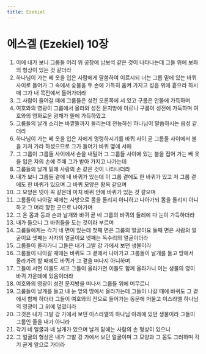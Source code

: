 ```yaml
---
title: Ezekiel
---
```


# 에스겔 (Ezekiel) 10장
1. 이에 내가 보니 그룹들 머리 위 궁창에 남보석 같은 것이 나타나는데 그들 위에 보좌의 형상이 있는 것 같더라
1. 하나님이 가는 베 옷을 입은 사람에게 말씀하여 이르시되 너는 그룹 밑에 있는 바퀴 사이로 들어가 그 속에서 숯불을 두 손에 가득히 움켜 가지고 성읍 위에 흩으라 하시매 그가 내 목전에서 들어가더라
1. 그 사람이 들어갈 때에 그룹들은 성전 오른쪽에 서 있고 구름은 안뜰에 가득하며
1. 여호와의 영광이 그룹에서 올라와 성전 문지방에 이르니 구름이 성전에 가득하며 여호와의 영화로운 광채가 뜰에 가득하였고
1. 그룹들의 날개 소리는 바깥뜰까지 들리는데 전능하신 하나님이 말씀하시는 음성 같더라
1. 하나님이 가는 베 옷을 입은 자에게 명령하시기를 바퀴 사이 곧 그룹들 사이에서 불을 가져 가라 하셨으므로 그가 들어가 바퀴 옆에 서매
1. 그 그룹이 그룹들 사이에서 손을 내밀어 그 그룹들 사이에 있는 불을 집어 가는 베 옷을 입은 자의 손에 주매 그가 받아 가지고 나가는데
1. 그룹들의 날개 밑에 사람의 손 같은 것이 나타나더라
1. 내가 보니 그룹들 곁에 네 바퀴가 있는데 이 그룹 곁에도 한 바퀴가 있고 저 그룹 곁에도 한 바퀴가 있으며 그 바퀴 모양은 황옥 같으며
1. 그 모양은 넷이 꼭 같은데 마치 바퀴 안에 바퀴가 있는 것 같으며
1. 그룹들이 나아갈 때에는 사방으로 몸을 돌리지 아니하고 나아가되 몸을 돌리지 아니하고 그 머리 향한 곳으로 나아가며
1. 그 온 몸과 등과 손과 날개와 바퀴 곧 네 그룹의 바퀴의 둘레에 다 눈이 가득하더라
1. 내가 들으니 그 바퀴들을 도는 것이라 부르며
1. 그룹들에게는 각기 네 면이 있는데 첫째 면은 그룹의 얼굴이요 둘째 면은 사람의 얼굴이요 셋째는 사자의 얼굴이요 넷째는 독수리의 얼굴이더라
1. 그룹들이 올라가니 그들은 내가 그발 강 가에서 보던 생물이라
1. 그룹들이 나아갈 때에는 바퀴도 그 곁에서 나아가고 그룹들이 날개를 들고 땅에서 올라가려 할 때에도 바퀴가 그 곁을 떠나지 아니하며
1. 그들이 서면 이들도 서고 그들이 올라가면 이들도 함께 올라가니 이는 생물의 영이 바퀴 가운데에 있음이더라
1. 여호와의 영광이 성전 문지방을 떠나서 그룹들 위에 머무르니
1. 그룹들이 날개를 들고 내 눈 앞의 땅에서 올라가는데 그들이 나갈 때에 바퀴도 그 곁에서 함께 하더라 그들이 여호와의 전으로 들어가는 동문에 머물고 이스라엘 하나님의 영광이 그 위에 덮였더라
1. 그것은 내가 그발 강 가에서 보던 이스라엘의 하나님 아래에 있던 생물이라 그들이 그룹인 줄을 내가 아니라
1. 각기 네 얼굴과 네 날개가 있으며 날개 밑에는 사람의 손 형상이 있으니
1. 그 얼굴의 형상은 내가 그발 강 가에서 보던 얼굴이며 그 모양과 그 몸도 그러하며 각기 곧게 앞으로 가더라